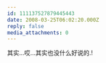 ```yaml
---
id: 111137527879445443
date: 2008-03-25T06:02:20.000Z
reply: false
media_attachments: 0
---
```


其实...哎...其实也没什么好说的.!


